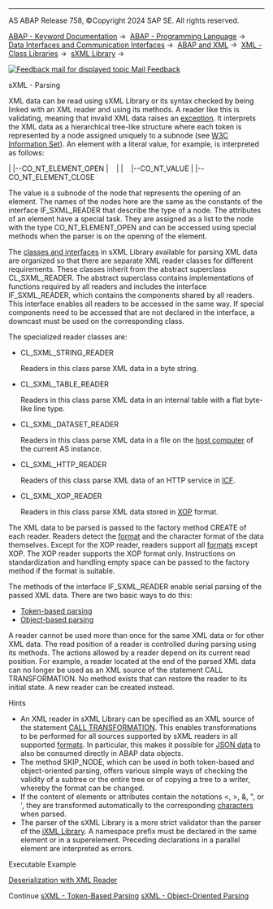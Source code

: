   

* * *

AS ABAP Release 758, ©Copyright 2024 SAP SE. All rights reserved.

[ABAP - Keyword Documentation](https://help.sap.com/doc/abapdocu_758_index_htm/7.58/en-US/abenabap.htm) →  [ABAP - Programming Language](https://help.sap.com/doc/abapdocu_758_index_htm/7.58/en-US/abenabap_reference.htm) →  [Data Interfaces and Communication Interfaces](https://help.sap.com/doc/abapdocu_758_index_htm/7.58/en-US/abenabap_data_communication.htm) →  [ABAP and XML](https://help.sap.com/doc/abapdocu_758_index_htm/7.58/en-US/abenabap_xml.htm) →  [XML - Class Libraries](https://help.sap.com/doc/abapdocu_758_index_htm/7.58/en-US/abenabap_xml_libs.htm) →  [sXML Library](https://help.sap.com/doc/abapdocu_758_index_htm/7.58/en-US/abenabap_sxml_lib.htm) → 

 [![](Mail.gif?object=Mail.gif "Feedback mail for displayed topic") Mail Feedback](mailto:f1_help@sap.com?subject=Feedback%20on%20ABAP%20Documentation&body=Document:%20sXML%20-%20Parsing%2C%20ABENABAP_SXML_LIB_PARSE%2C%20758%0D%0A%0D%0AError:%0D%0A%0D%0A%0D%0A%0D%0ASuggestion%20for%20improvement:)

sXML - Parsing

XML data can be read using sXML Library or its syntax checked by being linked with an XML reader and using its methods. A reader like this is validating, meaning that invalid XML data raises an [exception](https://help.sap.com/doc/abapdocu_758_index_htm/7.58/en-US/abenabap_sxml_lib_exceptions.htm). It interprets the XML data as a hierarchical tree-like structure where each token is represented by a node assigned uniquely to a subnode (see [W3C Information Set](http://www.w3.org/TR/xml-infoset/)). An element with a literal value, for example, is interpreted as follows:

|
|--CO\_NT\_ELEMENT\_OPEN
|    |
|    |--CO\_NT\_VALUE
|
|--CO\_NT\_ELEMENT\_CLOSE

The value is a subnode of the node that represents the opening of an element. The names of the nodes here are the same as the constants of the interface IF\_SXML\_READER that describe the type of a node. The attributes of an element have a special task. They are assigned as a list to the node with the type CO\_NT\_ELEMENT\_OPEN and can be accessed using special methods when the parser is on the opening of the element.

The [classes and interfaces](https://help.sap.com/doc/abapdocu_758_index_htm/7.58/en-US/abenabap_sxml_lib_reader.htm) in sXML Library available for parsing XML data are organized so that there are separate XML reader classes for different requirements. These classes inherit from the abstract superclass CL\_SXML\_READER. The abstract superclass contains implementations of functions required by all readers and includes the interface IF\_SXML\_READER, which contains the components shared by all readers. This interface enables all readers to be accessed in the same way. If special components need to be accessed that are not declared in the interface, a downcast must be used on the corresponding class.

The specialized reader classes are:

-   CL\_SXML\_STRING\_READER
    
    Readers in this class parse XML data in a byte string.
    
-   CL\_SXML\_TABLE\_READER
    
    Readers in this class parse XML data in an internal table with a flat byte-like line type.
    
-   CL\_SXML\_DATASET\_READER
    
    Readers in this class parse XML data in a file on the [host computer](https://help.sap.com/doc/abapdocu_758_index_htm/7.58/en-US/abenhost_computer_glosry.htm "Glossary Entry") of the current AS instance.
    
-   CL\_SXML\_HTTP\_READER
    
    Readers of this class parse XML data of an HTTP service in [ICF](https://help.sap.com/doc/abapdocu_758_index_htm/7.58/en-US/abenicf_glosry.htm "Glossary Entry").
    
-   CL\_SXML\_XOP\_READER
    
    Readers in this class parse XML data stored in [XOP](https://help.sap.com/doc/abapdocu_758_index_htm/7.58/en-US/abenxop_glosry.htm "Glossary Entry") format.
    

The XML data to be parsed is passed to the factory method CREATE of each reader. Readers detect the [format](https://help.sap.com/doc/abapdocu_758_index_htm/7.58/en-US/abenabap_sxml_lib_formats.htm) and the character format of the data themselves. Except for the XOP reader, readers support all [formats](https://help.sap.com/doc/abapdocu_758_index_htm/7.58/en-US/abenabap_sxml_lib_formats.htm) except XOP. The XOP reader supports the XOP format only. Instructions on standardization and handling empty space can be passed to the factory method if the format is suitable.

The methods of the interface IF\_SXML\_READER enable serial parsing of the passed XML data. There are two basic ways to do this:

-   [Token-based parsing](https://help.sap.com/doc/abapdocu_758_index_htm/7.58/en-US/abenabap_sxml_lib_parse_iterative.htm)
-   [Object-based parsing](https://help.sap.com/doc/abapdocu_758_index_htm/7.58/en-US/abenabap_sxml_lib_parse_oo.htm)

A reader cannot be used more than once for the same XML data or for other XML data. The read position of a reader is controlled during parsing using its methods. The actions allowed by a reader depend on its current read position. For example, a reader located at the end of the parsed XML data can no longer be used as an XML source of the statement CALL TRANSFORMATION. No method exists that can restore the reader to its initial state. A new reader can be created instead.

Hints

-   An XML reader in sXML Library can be specified as an XML source of the statement [CALL TRANSFORMATION](https://help.sap.com/doc/abapdocu_758_index_htm/7.58/en-US/abapcall_transformation.htm). This enables transformations to be performed for all sources supported by sXML readers in all supported [formats](https://help.sap.com/doc/abapdocu_758_index_htm/7.58/en-US/abenabap_sxml_lib_formats.htm). In particular, this makes it possible for [JSON data](https://help.sap.com/doc/abapdocu_758_index_htm/7.58/en-US/abenabap_json.htm) to also be consumed directly in ABAP data objects.
-   The method SKIP\_NODE, which can be used in both token-based and object-oriented parsing, offers various simple ways of checking the validity of a subtree or the entire tree or of copying a tree to a writer, whereby the format can be changed.
-   If the content of elements or attributes contain the notations &lt;, &gt;, &amp;, &quot;, or &apos;, they are transformed automatically to the corresponding [characters](https://help.sap.com/doc/abapdocu_758_index_htm/7.58/en-US/abenxml_oview.htm) when parsed.
-   The parser of the sXML Library is a more strict validator than the parser of the [iXML Library](https://help.sap.com/doc/abapdocu_758_index_htm/7.58/en-US/abenabap_ixml_lib.htm). A namespace prefix must be declared in the same element or in a superelement. Preceding declarations in a parallel element are interpreted as errors.

Executable Example

[Deserialization with XML Reader](https://help.sap.com/doc/abapdocu_758_index_htm/7.58/en-US/abensxml_trafo_from_reader_abexa.htm)

Continue
[sXML - Token-Based Parsing](https://help.sap.com/doc/abapdocu_758_index_htm/7.58/en-US/abenabap_sxml_lib_parse_iterative.htm)
[sXML - Object-Oriented Parsing](https://help.sap.com/doc/abapdocu_758_index_htm/7.58/en-US/abenabap_sxml_lib_parse_oo.htm)